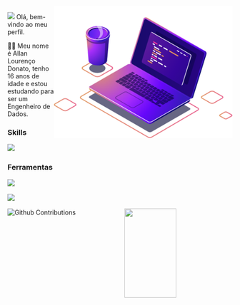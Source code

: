<img src="Images/computer-illustration (1).png" min-width="400px" max-width="400px" width="400px" align="right" alt="Computador">

<p align="left"> 
<img src="https://media.giphy.com/media/hvRJCLFzcasrR4ia7z/giphy.gif" width="30px"> Olá, bem-vindo ao meu perfil.
</p>    

 👨‍💻 Meu nome é Allan Lourenço Donato, tenho 16 anos de idade e estou estudando para ser um Engenheiro de Dados.
 
### Skills
<p align="left">
    <img src= "https://img.shields.io/badge/Python-3776AB?style=for-the-badge&logo=python&logoColor=white">
  </p>

### Ferramentas
<p align="left">
    <img src= "https://img.shields.io/badge/Visual_Studio_Code-0078D4?style=for-the-badge&logo=visual%20studio%20code&logoColor=white">
  </p>
<p align="left">
    <img src= "https://img.shields.io/badge/PyCharm-000000.svg?&style=for-the-badge&logo=PyCharm&logoColor=white">
  </p>


<p>
  <img 
       width="48%"  
       min-width="420px" 
       height="200px" 
       align="right" 
       src= "https://github-readme-stats.vercel.app/api?username=AllanDonato7&show_icons=true&theme=radical&hide_border=true"/>
</p>
  
  
<p>
  <img 
        width="48%" 
        min-width="420px" 
        height="200px" 
        align="left" 
        alt="Github Contributions" src="https://github-readme-streak-stats.herokuapp.com/?user=AllanDonato7&theme=radical&hide_border=true" title="Github Contributions"/>
</p>  
 
